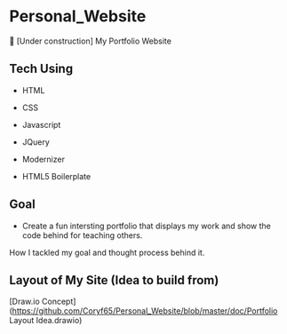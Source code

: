 # Personal_Website
🚧 [Under construction] My Portfolio Website

## Tech Using

- HTML

- CSS

- Javascript

- JQuery

- Modernizer

- HTML5 Boilerplate

## Goal 

- Create a fun intersting portfolio that displays my work and show the code behind for teaching others. 

How I tackled my goal and thought process behind it.

## Layout of My Site (Idea to build from)

[Draw.io Concept](https://github.com/Coryf65/Personal_Website/blob/master/doc/Portfolio Layout Idea.drawio)
